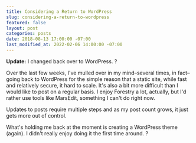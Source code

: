 ```yaml
---
title: Considering a Return to WordPress
slug: considering-a-return-to-wordpress
featured: false
layout: post
categories: posts
date: 2018-08-13 17:00:00 -07:00
last_modified_at: 2022-02-06 14:00:00 -07:00
---
```


 **Update:** I changed back over to WordPress. ?

Over the last few weeks, I've mulled over in my mind–several times, in fact–going back to WordPress for the simple reason that a static site, while fast and relatively secure, it hard to scale. It's also a bit more difficult than I would like to post on a regular basis. I enjoy Forestry a lot, actually, but I'd rather use tools like MarsEdit, something I can't do right now.

Updates to posts require multiple steps and as my post count grows, it just gets more out of control.

What's holding me back at the moment is creating a WordPress theme (again). I didn't really enjoy doing it the first time around. ?

